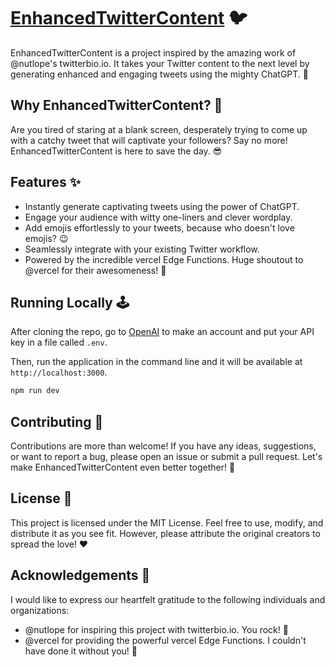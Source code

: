 # [EnhancedTwitterContent](https://enhanced-twitter-content.vercel.app/) 🐦

EnhancedTwitterContent is a project inspired by the amazing work of @nutlope's twitterbio.io. It takes your Twitter content to the next level by generating enhanced and engaging tweets using the mighty ChatGPT. 🚀

## Why EnhancedTwitterContent? 🤔

Are you tired of staring at a blank screen, desperately trying to come up with a catchy tweet that will captivate your followers? Say no more! EnhancedTwitterContent is here to save the day. 😎

## Features ✨

- Instantly generate captivating tweets using the power of ChatGPT.
- Engage your audience with witty one-liners and clever wordplay.
- Add emojis effortlessly to your tweets, because who doesn't love emojis? 😉
- Seamlessly integrate with your existing Twitter workflow.
- Powered by the incredible vercel Edge Functions. Huge shoutout to @vercel for their awesomeness! 🙌


## Running Locally 🕹

After cloning the repo, go to [OpenAI](https://beta.openai.com/account/api-keys) to make an account and put your API key in a file called `.env`.

Then, run the application in the command line and it will be available at `http://localhost:3000`.

```bash
npm run dev
```


## Contributing 🤝

Contributions are more than welcome! If you have any ideas, suggestions, or want to report a bug, please open an issue or submit a pull request. Let's make EnhancedTwitterContent even better together! 🙏

## License 📄

This project is licensed under the MIT License. Feel free to use, modify, and distribute it as you see fit. However, please attribute the original creators to spread the love! ❤️

## Acknowledgements 💙

I would like to express our heartfelt gratitude to the following individuals and organizations:

- @nutlope for inspiring this project with twitterbio.io. You rock! 🤩
- @vercel for providing the powerful vercel Edge Functions. I couldn't have done it without you! 🎉


